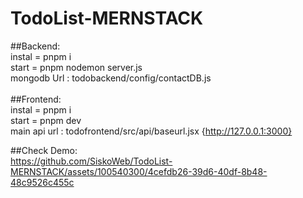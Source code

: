 # TodoList-MERNSTACK

##Backend:<br>
instal = pnpm i<br>
start = pnpm nodemon server.js<br>
mongodb Url : todobackend/config/contactDB.js
<br>
<br>
##Frontend:<br>
instal = pnpm i<br>
start = pnpm dev<br>
main api url : todofrontend/src/api/baseurl.jsx {http://127.0.0.1:3000}


##Check Demo:<br>
https://github.com/SiskoWeb/TodoList-MERNSTACK/assets/100540300/4cefdb26-39d6-40df-8b48-48c9526c455c





